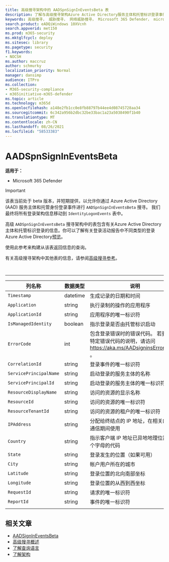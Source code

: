 ```yaml
---
title: 高级搜寻架构中的 AADSpnSignInEventsBeta 表
description: 了解与高级搜寻架构Azure Active Directory服务主体和托管标识登录事件表关联的信息
keywords: 高级搜寻， 威胁搜寻， 网络威胁搜寻， Microsoft 365 Defender， microsoft 365， m365， 搜索， 查询， 遥测， 架构参考， kusto， 表格， 列， 数据类型， 说明， AlertInfo， 警报， 实体， 证据， 文件， IP 地址， 设备， 计算机， 用户， 帐户， 标识， AAD
search.product: eADQiWindows 10XVcnh
search.appverid: met150
ms.prod: m365-security
ms.mktglfcycl: deploy
ms.sitesec: library
ms.pagetype: security
f1.keywords:
- NOCSH
ms.author: maccruz
author: schmurky
localization_priority: Normal
manager: dansimp
audience: ITPro
ms.collection:
- M365-security-compliance
- m365initiative-m365-defender
ms.topic: article
ms.technology: m365d
ms.openlocfilehash: a148e2fb1cc0e8fb88797b44ee4d08745728aa34
ms.sourcegitcommit: 6c342a956b2dbc32be33bac1a23a5038490f1b40
ms.translationtype: MT
ms.contentlocale: zh-CN
ms.lasthandoff: 08/26/2021
ms.locfileid: "58533383"
---
```

# <a name="aadspnsignineventsbeta"></a>AADSpnSignInEventsBeta

**适用于：**
- Microsoft 365 Defender

> [!IMPORTANT]
> 该表当前处于 beta 版本，并短期提供，以允许你通过 Azure Active Directory (AAD) 服务主体和托管身份登录事件进行 `AADSpnSignInEventsBeta` 搜寻。 我们最终将所有登录架构信息移动到 `IdentityLogonEvents` 表中。

高级 `AADSpnSignInEventsBeta` 搜寻架构中的表包含有关Azure Active Directory主体和托管标识登录的信息。你可以了解有关登录活动报告中不同类型的登录Azure Active Directory[预览](/azure/active-directory/reports-monitoring/concept-all-sign-ins)。

使用此参考来构建从该表返回信息的查询。

有关高级搜寻架构中其他表的信息，请参阅[高级搜寻参考](/windows/security/threat-protection/microsoft-defender-atp/advanced-hunting-reference)。

<br>

****

|列名称|数据类型|说明|
|---|---|---|
|`Timestamp`|datetime|生成记录的日期和时间|
|`Application`|string|执行录制的操作的应用程序|
|`ApplicationId`|string|应用程序的唯一标识符|
|`IsManagedIdentity`|boolean|指示登录是否由托管标识启动|
|`ErrorCode`|int|包含登录错误时的错误代码。 若要查找特定错误代码的说明，请访问 <https://aka.ms/AADsigninsErrorCodes> 。|
|`CorrelationId`|string|登录事件的唯一标识符|
|`ServicePrincipalName`|string|启动登录的服务主体的名称|
|`ServicePrincipalId`|string|启动登录的服务主体的唯一标识符|
|`ResourceDisplayName`|string|访问的资源的显示名称|
|`ResourceId`|string|访问的资源的唯一标识符|
|`ResourceTenantId`|string|访问的资源的租户的唯一标识符|
|`IPAddress`|string|分配给终结点的 IP 地址，在相关的网络通信期间使用|
|`Country`|string|指示客户端 IP 地址已异地地理位置的两个字母的代码|
|`State`|string|登录发生的位置（如果可用）|
|`City`|string|帐户用户所在的城市|
|`Latitude`|string|登录位置的北向南部坐标|
|`Longitude`|string|登录位置的从西到西坐标|
|`RequestId`|string|请求的唯一标识符|
|`ReportId`|string|事件的唯一标识符|
||||

## <a name="related-articles"></a>相关文章

- [AADSignInEventsBeta](./advanced-hunting-aadsignineventsbeta-table.md)
- [高级搜寻概述](/windows/security/threat-protection/microsoft-defender-atp/advanced-hunting-overview)
- [了解查询语言](/windows/security/threat-protection/microsoft-defender-atp/advanced-hunting-query-language)
- [了解架构](/windows/security/threat-protection/microsoft-defender-atp/advanced-hunting-schema-reference)
